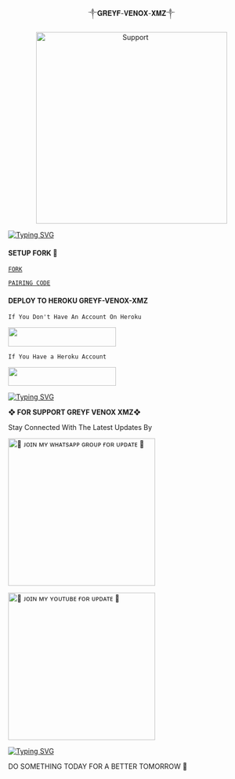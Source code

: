 
<p align="center">                                                 ༒𝐆𝐑𝐄𝐘𝐅-𝐕𝐄𝐍𝐎𝐗-𝐗𝐌𝐙༒
  

</p>
<p align="center"> 
  <a href="https://whatsapp.com/channel/0029VajweHxKQuJP6qnjLM31">
    <img alt=Support height="390" src="https://files.catbox.moe/mkho8e.jpg"> 
    </p>
 
 
 


<a href="https://git.io/typing-svg"><img src="https://readme-typing-svg.demolab.com?font=Fira+Code&pause=1000&random=false&width=435&lines=𝐓𝐇𝐈𝐒+𝐈𝐒+𝐆𝐑𝐄𝐘𝐅+𝐕𝐄𝐍𝐎𝐗+𝐗𝐌𝐙+𝐌𝐀𝐈𝐃𝐄+𝐈𝐍+𝐓𝐀𝐍𝐙𝐀𝐍𝐈𝐀" alt="Typing SVG" /></a>

#### SETUP  FORK 🌟


[`FORK`](https://github.com/Greyfxmz/GREYF-VENOX-XMZ/fork)


 


[`PAIRING CODE`](https://rahmani-md-7xqe.onrender.com/)
 

#### DEPLOY TO HEROKU GREYF-VENOX-XMZ
`If You Don't Have An Account On Heroku`

<a align="center"><a href="https://signup.heroku.com">
 <img src="https://img.shields.io/badge/Create%20Account%20Now-blue?style=for-the-badge&logo=heroku" width="220" height="38.45"/></a></p>

`If You Have a Heroku Account`

<a align="center"><a href="https://dashboard.heroku.com/new?template=https://github.com/Greyfxmz/GREYF-VENOX-XMZ/tree/main"> <img src="https://img.shields.io/badge/DEPLOY%20NOW-blue?style=for-the-badge&logo=heroku" width="220" height="38.45"/></a></p>



<a href="https://git.io/typing-svg"><img src="https://readme-typing-svg.demolab.com?font=Fira+Code&pause=1000&random=false&width=435&lines=𝐓𝐇𝐈𝐒+𝐈𝐒+𝐆𝐑𝐄𝐘𝐅+𝐕𝐄𝐍𝐎𝐗+𝐗𝐌𝐙+𝐌𝐀𝐈𝐃𝐄+𝐈𝐍+𝐓𝐀𝐍𝐙𝐀𝐍𝐈𝐀" alt="Typing SVG" /></a>



**❖ FOR SUPPORT GREYF VENOX XMZ❖**
 
Stay Connected With The Latest Updates By
   <br>
  
<a href="https://whatsapp.com/channel/0029VajweHxKQuJP6qnjLM31"><img src="https://img.shields.io/badge/%F0%9F%8E%89%20ᴊᴏɪɴ%20ᴏᴜʀ%20ᴡʜᴀᴛsᴀᴘᴘ%20ᴄʜᴀɴɴᴇʟ-red" alt="🔰 ᴊᴏɪɴ ᴍʏ ᴡʜᴀᴛsᴀᴘᴘ ɢʀᴏᴜᴘ ғᴏʀ ᴜᴘᴅᴀᴛᴇ 🔰" width="300"></a>


<a href="https://youtube.com/@timnasa-tmd?si=pnitcokiKJdhzhMA"><img src="https://img.shields.io/badge/%F0%9F%8E%89%20ᴊᴏɪɴ%20ᴏᴜʀ%20ʏᴏᴜᴛᴜʙᴇ%20ᴄʜᴀɴɴᴇʟ-blue" alt="🔰 ᴊᴏɪɴ ᴍʏ ʏᴏᴜᴛᴜʙᴇ ғᴏʀ ᴜᴘᴅᴀᴛᴇ 🔰" width="300"></a>



<a href="https://git.io/typing-svg"><img src="https://readme-typing-svg.demolab.com?font=Black+Ops+One&size=50&pause=1000&color=1BAFBAFF&center=true&width=910&height=100&lines=THANKS FOR YOUR +SUPPORT-DONT; FORGET+TO+FORK+MYrepo;CREATED+BY+GREYF VENOX XMZ;RELEASED+1.3.2025" alt="Typing SVG" /></a>



DO SOMETHING TODAY FOR A BETTER TOMORROW  🌟

